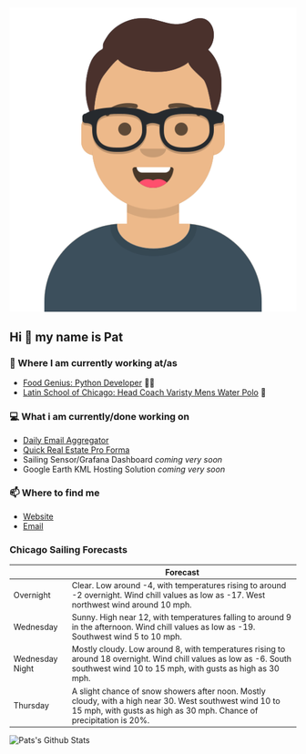 [![Social banner for p-j-falconer](https://raw.githubusercontent.com/P-J-FALCONER/P-J-FALCONER/master/assets/avataaars.svg)](https://patfalconer.com/)
## Hi :wave: my name is Pat

### 💼 Where I am currently working at/as
- [Food Genius: Python Developer](https://getfoodgenius.com/) 🍔🐍
- [Latin School of Chicago: Head Coach Varisty Mens Water Polo](https://www.latinschool.org/) 🤽


### 💻 What i am currently/done working on
 - [Daily Email Aggregator](https://github.com/P-J-FALCONER/dott_daily_mail)
 - [Quick Real Estate Pro Forma](https://github.com/P-J-FALCONER/henry)
 - Sailing Sensor/Grafana Dashboard *coming very soon*
 - Google Earth KML Hosting Solution *coming very soon*

### 📫 Where to find me
 - [Website](https://patfalconer.com/)
 - [Email](mailto:patrick.j.falconer@gmail.com)


### Chicago Sailing Forecasts
|   | Forecast  |
|---|---|
| Overnight | Clear. Low around -4, with temperatures rising to around -2 overnight. Wind chill values as low as -17. West northwest wind around 10 mph. |
| Wednesday | Sunny. High near 12, with temperatures falling to around 9 in the afternoon. Wind chill values as low as -19. Southwest wind 5 to 10 mph. |
| Wednesday Night | Mostly cloudy. Low around 8, with temperatures rising to around 18 overnight. Wind chill values as low as -6. South southwest wind 10 to 15 mph, with gusts as high as 30 mph. |
| Thursday | A slight chance of snow showers after noon. Mostly cloudy, with a high near 30. West southwest wind 10 to 15 mph, with gusts as high as 30 mph. Chance of precipitation is 20%. |

![Pats's Github Stats](https://github-readme-stats.vercel.app/api?username=p-j-falconer&show_icons=true&theme=radical)
